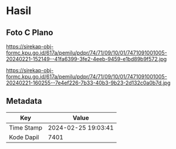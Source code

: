 # Hasil

## Foto C Plano

https://sirekap-obj-formc.kpu.go.id/617a/pemilu/pdpr/74/71/09/10/01/7471091001005-20240221-152149--41fa6399-3fe2-4eeb-9459-e1bd89b9f572.jpg

https://sirekap-obj-formc.kpu.go.id/617a/pemilu/pdpr/74/71/09/10/01/7471091001005-20240221-160255--7e4ef226-7b33-40b3-9b23-2d132c0a0b7d.jpg


## Metadata

| Key        | Value               |
| ---------- | ------------------- |
| Time Stamp | 2024-02-25 19:03:41 |
| Kode Dapil | 7401                |



